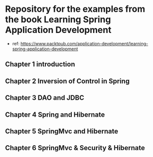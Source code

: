 # Repository for the examples from the book Learning Spring Application Development
- ref: https://www.packtpub.com/application-development/learning-spring-application-development

## Chapter 1 introduction
## Chapter 2 Inversion of Control in Spring
## Chapter 3 DAO and JDBC
## Chapter 4 Spring and Hibernate
## Chapter 5 SpringMvc and Hibernate
## Chapter 6 SpringMvc & Security & Hibernate